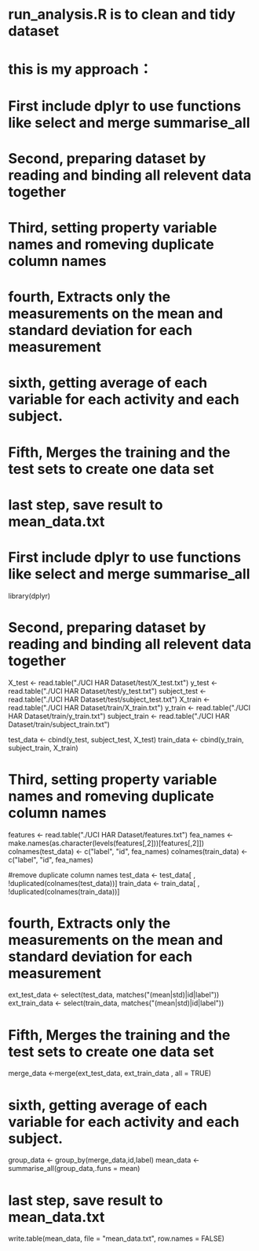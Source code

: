 # run_analysis.R is to clean and tidy dataset
# this is my approach：
# First include dplyr to use functions like select and merge summarise_all
# Second, preparing dataset by reading and binding all relevent data together 
# Third, setting property variable names and romeving duplicate column names
# fourth, Extracts only the measurements on the mean and standard deviation for each measurement
# sixth, getting average of each variable for each activity and each subject.
# Fifth, Merges the training and the test sets to create one data set
# last step, save result to mean_data.txt

# First include dplyr to use functions like select and merge summarise_all
library(dplyr)

# Second, preparing dataset by reading and binding all relevent data together 
X_test <- read.table("./UCI HAR Dataset/test/X_test.txt")
y_test <- read.table("./UCI HAR Dataset/test/y_test.txt")
subject_test <- read.table("./UCI HAR Dataset/test/subject_test.txt")
X_train <- read.table("./UCI HAR Dataset/train/X_train.txt")
y_train <- read.table("./UCI HAR Dataset/train/y_train.txt")
subject_train <- read.table("./UCI HAR Dataset/train/subject_train.txt")

test_data <- cbind(y_test, subject_test, X_test)
train_data <- cbind(y_train, subject_train, X_train)

# Third, setting property variable names and romeving duplicate column names
features <- read.table("./UCI HAR Dataset/features.txt")
fea_names <- make.names(as.character(levels(features[,2]))[features[,2]])
colnames(test_data) <- c("label", "id", fea_names)
colnames(train_data) <- c("label", "id", fea_names)

#remove duplicate column names
test_data <- test_data[ , !duplicated(colnames(test_data))]
train_data <- train_data[ , !duplicated(colnames(train_data))]

# fourth, Extracts only the measurements on the mean and standard deviation for each measurement
ext_test_data <- select(test_data, matches("(mean|std)|id|label"))
ext_train_data <- select(train_data, matches("(mean|std)|id|label"))

# Fifth, Merges the training and the test sets to create one data set
merge_data <-merge(ext_test_data, ext_train_data , all = TRUE)

# sixth, getting average of each variable for each activity and each subject.
group_data <- group_by(merge_data,id,label)
mean_data <- summarise_all(group_data,.funs = mean)

# last step, save result to mean_data.txt
write.table(mean_data, file = "mean_data.txt", row.names = FALSE)
